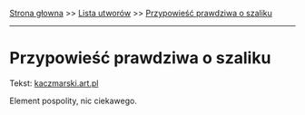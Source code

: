 [Strona głowna](../index.md) >> [Lista utworów](../list.md) >> [Przypowieść prawdziwa o szaliku](494.md)

---

# Przypowieść prawdziwa o szaliku

Tekst: [kaczmarski.art.pl](https://www.kaczmarski.art.pl/tworczosc/wiersze/przypowiesc-prawdziwa-o-szaliku/)

Element pospolity, nic ciekawego.